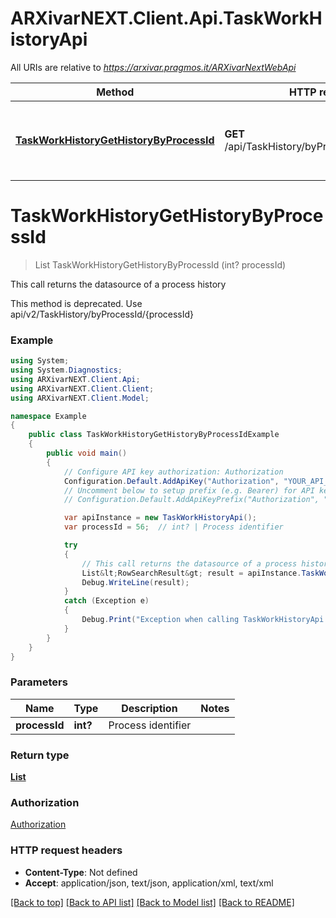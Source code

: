 # ARXivarNEXT.Client.Api.TaskWorkHistoryApi

All URIs are relative to *https://arxivar.pragmos.it/ARXivarNextWebApi*

Method | HTTP request | Description
------------- | ------------- | -------------
[**TaskWorkHistoryGetHistoryByProcessId**](TaskWorkHistoryApi.md#taskworkhistorygethistorybyprocessid) | **GET** /api/TaskHistory/byProcessId/{processId} | This call returns the datasource of a process history


<a name="taskworkhistorygethistorybyprocessid"></a>
# **TaskWorkHistoryGetHistoryByProcessId**
> List<RowSearchResult> TaskWorkHistoryGetHistoryByProcessId (int? processId)

This call returns the datasource of a process history

This method is deprecated. Use api/v2/TaskHistory/byProcessId/{processId}

### Example
```csharp
using System;
using System.Diagnostics;
using ARXivarNEXT.Client.Api;
using ARXivarNEXT.Client.Client;
using ARXivarNEXT.Client.Model;

namespace Example
{
    public class TaskWorkHistoryGetHistoryByProcessIdExample
    {
        public void main()
        {
            // Configure API key authorization: Authorization
            Configuration.Default.AddApiKey("Authorization", "YOUR_API_KEY");
            // Uncomment below to setup prefix (e.g. Bearer) for API key, if needed
            // Configuration.Default.AddApiKeyPrefix("Authorization", "Bearer");

            var apiInstance = new TaskWorkHistoryApi();
            var processId = 56;  // int? | Process identifier

            try
            {
                // This call returns the datasource of a process history
                List&lt;RowSearchResult&gt; result = apiInstance.TaskWorkHistoryGetHistoryByProcessId(processId);
                Debug.WriteLine(result);
            }
            catch (Exception e)
            {
                Debug.Print("Exception when calling TaskWorkHistoryApi.TaskWorkHistoryGetHistoryByProcessId: " + e.Message );
            }
        }
    }
}
```

### Parameters

Name | Type | Description  | Notes
------------- | ------------- | ------------- | -------------
 **processId** | **int?**| Process identifier | 

### Return type

[**List<RowSearchResult>**](RowSearchResult.md)

### Authorization

[Authorization](../README.md#Authorization)

### HTTP request headers

 - **Content-Type**: Not defined
 - **Accept**: application/json, text/json, application/xml, text/xml

[[Back to top]](#) [[Back to API list]](../README.md#documentation-for-api-endpoints) [[Back to Model list]](../README.md#documentation-for-models) [[Back to README]](../README.md)

